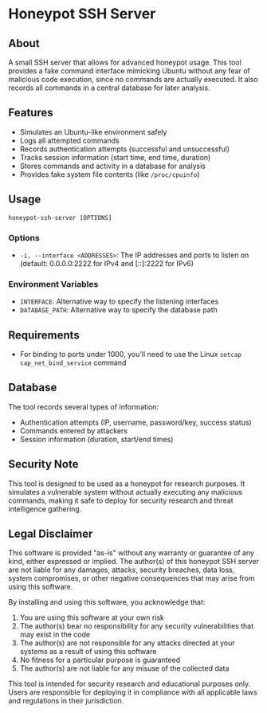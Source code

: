 # Honeypot SSH Server

## About

A small SSH server that allows for advanced honeypot usage. This tool provides a fake command interface mimicking Ubuntu without any fear of malicious code execution, since no commands are actually executed. It also records all commands in a central database for later analysis.

## Features

- Simulates an Ubuntu-like environment safely
- Logs all attempted commands
- Records authentication attempts (successful and unsuccessful)
- Tracks session information (start time, end time, duration)
- Stores commands and activity in a database for analysis
- Provides fake system file contents (like `/proc/cpuinfo`)

## Usage

```
honeypot-ssh-server [OPTIONS]
```

### Options

- `-i, --interface <ADDRESSES>`: The IP addresses and ports to listen on (default: 0.0.0.0:2222 for IPv4 and [::]:2222 for IPv6)

### Environment Variables

- `INTERFACE`: Alternative way to specify the listening interfaces
- `DATABASE_PATH`: Alternative way to specify the database path

## Requirements

- For binding to ports under 1000, you'll need to use the Linux `setcap cap_net_bind_service` command

## Database

The tool records several types of information:
- Authentication attempts (IP, username, password/key, success status)
- Commands entered by attackers
- Session information (duration, start/end times)

## Security Note

This tool is designed to be used as a honeypot for research purposes. It simulates a vulnerable system without actually executing any malicious commands, making it safe to deploy for security research and threat intelligence gathering.

## Legal Disclaimer

This software is provided "as-is" without any warranty or guarantee of any kind, either expressed or implied. The author(s) of this honeypot SSH server are not liable for any damages, attacks, security breaches, data loss, system compromises, or other negative consequences that may arise from using this software.

By installing and using this software, you acknowledge that:

1. You are using this software at your own risk
2. The author(s) bear no responsibility for any security vulnerabilities that may exist in the code
3. The author(s) are not responsible for any attacks directed at your systems as a result of using this software
4. No fitness for a particular purpose is guaranteed
5. The author(s) are not liable for any misuse of the collected data

This tool is intended for security research and educational purposes only. Users are responsible for deploying it in compliance with all applicable laws and regulations in their jurisdiction.
